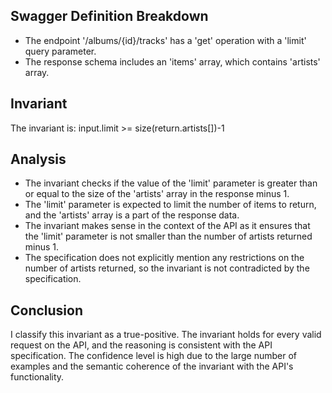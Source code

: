 ## Swagger Definition Breakdown
- The endpoint '/albums/{id}/tracks' has a 'get' operation with a 'limit' query parameter.
- The response schema includes an 'items' array, which contains 'artists' array.

## Invariant
The invariant is: input.limit >= size(return.artists[])-1

## Analysis
- The invariant checks if the value of the 'limit' parameter is greater than or equal to the size of the 'artists' array in the response minus 1.
- The 'limit' parameter is expected to limit the number of items to return, and the 'artists' array is a part of the response data.
- The invariant makes sense in the context of the API as it ensures that the 'limit' parameter is not smaller than the number of artists returned minus 1.
- The specification does not explicitly mention any restrictions on the number of artists returned, so the invariant is not contradicted by the specification.

## Conclusion
I classify this invariant as a true-positive. The invariant holds for every valid request on the API, and the reasoning is consistent with the API specification. The confidence level is high due to the large number of examples and the semantic coherence of the invariant with the API's functionality.
